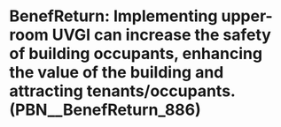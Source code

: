 # BenefReturn: __Implementing upper-room UVGI can increase the safety of building occupants, enhancing the value of the building and attracting tenants/occupants.__ (PBN__BenefReturn_886)

